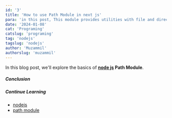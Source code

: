 ```yaml
---
id: '3'
title: 'How to use Path Module in next js'
para: 'in this post, This module provides utilities with file and directory paths.'
date: '2024-01-08'
cat: 'Programing'
catslug: 'programing'
tag: 'nodejs'
tagslug: 'nodejs'
author: 'Muzammil'
authorslug: 'muzammil'
---
```


In this blog post, we'll explore the basics of **[node js](https://nodejs.org/en) Path Module**.

##### Conclusion

##### Continue Learning

- [nodejs](/)
- [path module](/)
